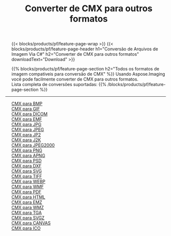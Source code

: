 ﻿---
title: Converter de CMX para outros formatos 
weight: 3920
url: /pt/net/conversion/from/cmx 
lang: pt
langdirlevel: 2
locales: zh-hans,ja,it,ru,de,es,fr,nl,id,lt,pl,pt,vi,tr,ko,zh-hant,ar,hi,th,sv,cs,uk,he
description: Usando Aspose.Imaging você pode facilmente converter de CMX para outros formatos
---

{{< blocks/products/pf/feature-page-wrap >}}
{{< blocks/products/pf/feature-page-header h1="Conversão de Arquivos de Imagem Via C#" h2="Converter de CMX para outros formatos" downloadText="Download" >}}


{{% blocks/products/pf/feature-page-section  h2="Todos os formatos de imagem compatíveis para conversão de CMX" %}}
Usando Aspose.Imaging você pode facilmente converter de CMX para outros formatos.
<br/>
Lista completa de conversões suportadas:
{{% /blocks/products/pf/feature-page-section %}}
<div class="container-fluid productfamilypage bg-gray">
    <div class="convertypes bg-gray agp-content section">
        <div class="container">
		<hr style="margin-left:-20px;"/>
		<div class="row other-converters">
		    <div class='col-md-2 other-converter remove-lp remove-rp'><a href="/imaging/pt/net/conversion/cmx-to-bmp" >CMX para BMP</a></div><div class='col-md-2 other-converter remove-lp remove-rp'><a href="/imaging/pt/net/conversion/cmx-to-gif" >CMX para GIF</a></div><div class='col-md-2 other-converter remove-lp remove-rp'><a href="/imaging/pt/net/conversion/cmx-to-dicom" >CMX para DICOM</a></div><div class='col-md-2 other-converter remove-lp remove-rp'><a href="/imaging/pt/net/conversion/cmx-to-emf" >CMX para EMF</a></div><div class='col-md-2 other-converter remove-lp remove-rp'><a href="/imaging/pt/net/conversion/cmx-to-jpg" >CMX para JPG</a></div><div class='col-md-2 other-converter remove-lp remove-rp'><a href="/imaging/pt/net/conversion/cmx-to-jpeg" >CMX para JPEG</a></div><div class='col-md-2 other-converter remove-lp remove-rp'><a href="/imaging/pt/net/conversion/cmx-to-jp2" >CMX para JP2</a></div><div class='col-md-2 other-converter remove-lp remove-rp'><a href="/imaging/pt/net/conversion/cmx-to-j2k" >CMX para J2K</a></div><div class='col-md-2 other-converter remove-lp remove-rp'><a href="/imaging/pt/net/conversion/cmx-to-jpeg2000" >CMX para JPEG2000</a></div><div class='col-md-2 other-converter remove-lp remove-rp'><a href="/imaging/pt/net/conversion/cmx-to-png" >CMX para PNG</a></div><div class='col-md-2 other-converter remove-lp remove-rp'><a href="/imaging/pt/net/conversion/cmx-to-apng" >CMX para APNG</a></div><div class='col-md-2 other-converter remove-lp remove-rp'><a href="/imaging/pt/net/conversion/cmx-to-psd" >CMX para PSD</a></div><div class='col-md-2 other-converter remove-lp remove-rp'><a href="/imaging/pt/net/conversion/cmx-to-dxf" >CMX para DXF</a></div><div class='col-md-2 other-converter remove-lp remove-rp'><a href="/imaging/pt/net/conversion/cmx-to-svg" >CMX para SVG</a></div><div class='col-md-2 other-converter remove-lp remove-rp'><a href="/imaging/pt/net/conversion/cmx-to-tiff" >CMX para TIFF</a></div><div class='col-md-2 other-converter remove-lp remove-rp'><a href="/imaging/pt/net/conversion/cmx-to-webp" >CMX para WEBP</a></div><div class='col-md-2 other-converter remove-lp remove-rp'><a href="/imaging/pt/net/conversion/cmx-to-wmf" >CMX para WMF</a></div><div class='col-md-2 other-converter remove-lp remove-rp'><a href="/imaging/pt/net/conversion/cmx-to-pdf" >CMX para PDF</a></div><div class='col-md-2 other-converter remove-lp remove-rp'><a href="/imaging/pt/net/conversion/cmx-to-html" >CMX para HTML</a></div><div class='col-md-2 other-converter remove-lp remove-rp'><a href="/imaging/pt/net/conversion/cmx-to-emz" >CMX para EMZ</a></div><div class='col-md-2 other-converter remove-lp remove-rp'><a href="/imaging/pt/net/conversion/cmx-to-wmz" >CMX para WMZ</a></div><div class='col-md-2 other-converter remove-lp remove-rp'><a href="/imaging/pt/net/conversion/cmx-to-tga" >CMX para TGA</a></div><div class='col-md-2 other-converter remove-lp remove-rp'><a href="/imaging/pt/net/conversion/cmx-to-svgz" >CMX para SVGZ</a></div><div class='col-md-2 other-converter remove-lp remove-rp'><a href="/imaging/pt/net/conversion/cmx-to-canvas" >CMX para CANVAS</a></div><div class='col-md-2 other-converter remove-lp remove-rp'><a href="/imaging/pt/net/conversion/cmx-to-ico" >CMX para ICO</a></div>
                </div>
        </div>
    </div>
</div>
<br/>

